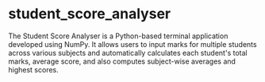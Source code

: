 # student_score_analyser
The Student Score Analyser is a Python-based terminal application developed using NumPy. It allows users to input marks for multiple students across various subjects and automatically calculates each student's total marks, average score, and also computes subject-wise averages and highest scores.
